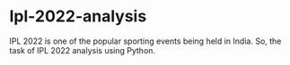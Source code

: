 # Ipl-2022-analysis
IPL 2022 is one of the popular sporting events being held in India. So,  the task of IPL 2022 analysis using Python.
